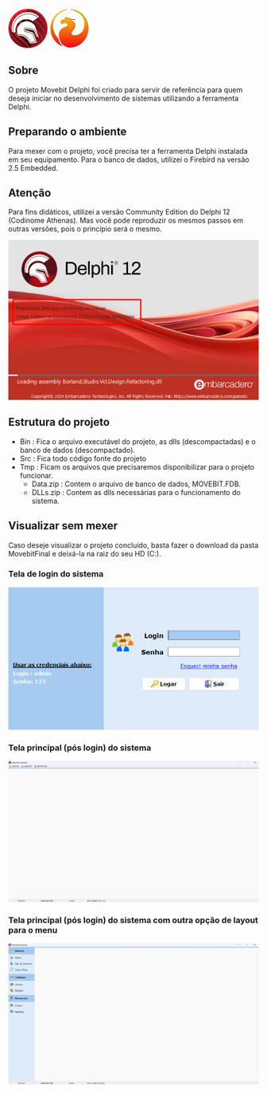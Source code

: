 <img src="prints/delphi.png" width="79px" height="79px" alt="Logotipo do Delphi"> <img src="prints/firebird.png" width="79px" height="79px" alt="Logotipo do firebird">

## Sobre
O projeto Movebit Delphi foi criado para servir de referência para quem deseja iniciar no desenvolvimento de sistemas utilizando a ferramenta Delphi.

## Preparando o ambiente
Para mexer com o projeto, você precisa ter a ferramenta Delphi instalada em seu equipamento. Para o banco de dados, utilizei o Firebird na versão 2.5 Embedded.

## Atenção
Para fins didáticos, utilizei a versão Community Edition do Delphi 12 (Codinome Athenas). 
Mas você pode reproduzir os mesmos passos em outras versões, pois o princípio será o mesmo.

<img src="prints/print001.png">

## Estrutura do projeto
- Bin : Fica o arquivo executável do projeto, as dlls (descompactadas) e o banco de dados (descompactado).
- Src : Fica todo código fonte do projeto
- Tmp : Ficam os arquivos que precisaremos disponibilizar para o projeto funcionar.
  - Data.zip : Contem o arquivo de banco de dados, MOVEBIT.FDB.
  - DLLs.zip : Contem as dlls necessárias para o funcionamento do sistema.
  
## Visualizar sem mexer
Caso deseje visualizar o projeto concluído, basta fazer o download da pasta MovebitFinal e deixá-la na raiz do seu HD (C:\). 

### Tela de login do sistema

<img src="prints/print002.png">

### Tela principal (pós login) do sistema

<img src="prints/print003.png">

### Tela principal (pós login) do sistema com outra opção de layout para o menu

<img src="prints/print004.png">
